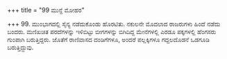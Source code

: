 +++
title = "99 ಮುನ್ದೆ ಮೋಹರ"

+++
99. ಮುಂಭಾಗದಲ್ಲಿ ಸೈನ್ಯ ನಡೆದುಕೊಂಡು ಹೊರಟಿತು. ನಕುಲನೇ ಮೊದಲಾದ ರಾಜರುಗಳು ಹಿಂದೆ ನಡೆದು ಬಂದರು. ಮಣಿಖಚಿತ ಪರದೆಗಳನ್ನು ಇಳಿಬಿಟ್ಟು ಬೀಗಗಳನ್ನು ಬಿಗಿದಿದ್ದ ಮೇನೆಗಳಲ್ಲಿ ಎರಡೂ ಪಕ್ಕಗಳಲ್ಲಿ ಹೆಂಗಸರು ಗುಂಪಾಗಿ  ಬರುತ್ತಿದ್ದರು. ಜೊತೆಗೆ ರಾಣಿವಾಸದ ದಂಡಿಗೆಗಳೂ, ಅಂದರೆ ಪಲ್ಲಕ್ಕಿಗಳೂ ಗದ್ದಲದೊಡನೆ ಒಡಗೂಡಿ ಬರುತ್ತಿದ್ದುವು.